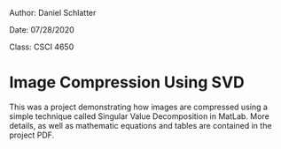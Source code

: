 Author: Daniel Schlatter

Date: 07/28/2020

Class: CSCI 4650

# Image Compression Using SVD

This was a project demonstrating how images are compressed using a simple technique called Singular Value Decomposition in MatLab. More details, as well as mathematic equations and tables are contained in the project PDF.
